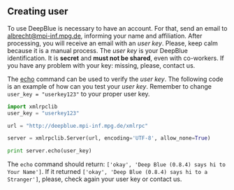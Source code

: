 ## Creating user
To use DeepBlue is necessary to have an account. For that, send an email to [albrecht@mpi-inf.mpg.de](mailto:albrecht@mpi-inf.mpg.de), informing your name and affiliation. After processing, you will receive an email with an *user key*. Please, keep calm because it is a manual process.
The *user key* is your DeepBlue identification. It is **secret** and **must not be shared**, even with co-workers. If you have any problem with your key: missing, please, contact us.

The [echo](http://deepblue.mpi-inf.mpg.de/api.html#api-echo) command can be used to verify the *user key*. 
The following code is an example of how can you test your *user key*. 
Remember to change ```user_key = "userkey123"``` to your proper user key. 

```python
import xmlrpclib
user_key = "userkey123"

url = "http://deepblue.mpi-inf.mpg.de/xmlrpc"

server = xmlrpclib.Server(url, encoding='UTF-8', allow_none=True)

print server.echo(user_key)
```

The ```echo``` command should return: ```['okay', 'Deep Blue (0.8.4) says hi to Your Name']```. If it returned ```['okay', 'Deep Blue (0.8.4) says hi to a Stranger']```, please, check again your user key or contact us.
